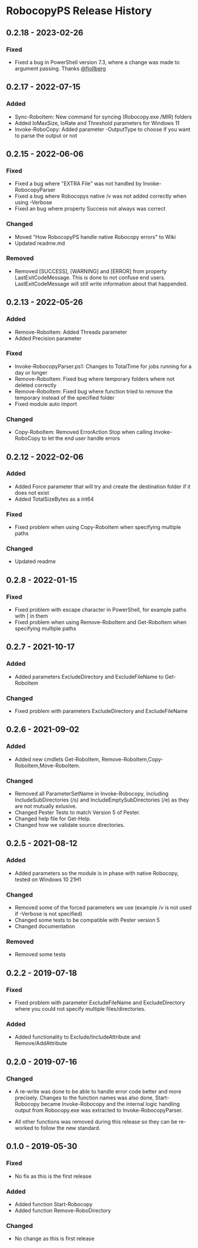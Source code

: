 # RobocopyPS Release History

## 0.2.18 - 2023-02-26

### Fixed

* Fixed a bug in PowerShell version 7.3, where a change was made to argument passing. Thanks [@fjollberg](https://github.com/fjollberg)

## 0.2.17 - 2022-07-15

### Added

* Sync-RoboItem: New command for syncing (Robocopy.exe /MIR) folders
* Added IoMaxSize, IoRate and Threshold parameters for Windows 11
* Invoke-RoboCopy: Added parameter -OutputType to choose if you want to parse the output or not

## 0.2.15 - 2022-06-06

### Fixed

* Fixed a bug where "EXTRA File" was not handled by Invoke-RobocopyParser
* Fixed a bug where Robocopys native /v was not added correctly when using -Verbose
* Fixed an bug where property Success not always was correct

### Changed

* Moved "How RobocopyPS handle native Robocopy errors" to Wiki
* Updated readme.md

### Removed

* Removed [SUCCESS], [WARNING] and [ERROR] from property LastExitCodeMessage. This is done to not confuse end users. LastExitCodeMessage will still write information about that happended.

## 0.2.13 - 2022-05-26

### Added

* Remove-RoboItem: Added Threads parameter
* Added Precision parameter

### Fixed

* Invoke-RobocopyParser.ps1: Changes to TotalTime for jobs running for a day or longer
* Remove-RoboItem: Fixed bug where temporary folders where not deleted correctly
* Remove-RoboItem: Fixed bug where function tried to remove the temporary instead of the specified folder
* Fixed module auto import

### Changed
* Copy-RoboItem: Removed ErrorAction Stop when calling Invoke-RoboCopy to let the end user handle errors

## 0.2.12 - 2022-02-06

### Added

* Added Force parameter that will try and create the destination folder if it does not exist
* Added TotalSizeBytes as a int64

### Fixed

* Fixed problem when using Copy-RoboItem when specifying multiple paths

### Changed

* Updated readme

## 0.2.8 - 2022-01-15

### Fixed

* Fixed problem with escape character in PowerShell, for example paths with [ in them
* Fixed problem when using Remove-RoboItem and Get-RoboItem when specifying multiple paths

## 0.2.7 - 2021-10-17

### Added

* Added parameters ExcludeDirectory and ExcludeFileName to Get-RoboItem

### Changed

* Fixed problem with parameters ExcludeDirectory and ExcludeFileName


## 0.2.6 - 2021-09-02

### Added

* Added new cmdlets Get-RoboItem, Remove-RoboItem,Copy-RoboItem,Move-RoboItem.

### Changed

* Removed all ParameterSetName in Invoke-Robocopy, including IncludeSubDirectories (/s) and IncludeEmptySubDirectories (/e) as they are not mutually exlusive.
* Changed Pester Tests to match Version 5 of Pester.
* Changed help file for Get-Help.
* Changed how we validate source directories.

## 0.2.5 - 2021-08-12

### Added

* Added parameters so the module is in phase with native Robocopy, tested on Windows 10 21H1

### Changed

* Removed some of the forced parameters we use (example /v is not used if -Verbose is not specified)
* Changed some tests to be compatible with Pester version 5
* Changed documentation

### Removed

* Removed some tests


## 0.2.2 - 2019-07-18

### Fixed

* Fixed problem with parameter ExcludeFileName and ExcludeDirectory where you could not specify multiple files/directories.

### Added

* Added functionality to Exclude/IncludeAttribute and Remove/AddAttribute


## 0.2.0 - 2019-07-16

### Changed

* A re-write was done to be able to handle error code better and more precisely. Changes to the function names was also done, Start-Robocopy became Invoke-Robocopy and the internal logic handling output from Robocopy.exe was extracted to Invoke-RobocopyParser.

* All other functions was removed during this release so they can be re-worked to follow the new standard.

## 0.1.0 - 2019-05-30

### Fixed

* No fix as this is the first release

### Added

* Added function Start-Robocopy
* Added function Remove-RoboDirectory

### Changed

* No change as this is first release